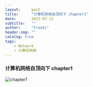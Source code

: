 ```yaml
---
layout:     post
title:      "计算机网络自顶向下 chapter1"
date:       2023-07-13
subtitle:   ""
author:     "franki"
header-img: ""
catalog: true
tags:
    - Network
    - 计算机网络
---
```


### 计算机网络自顶向下 chapter1

![chapter1](http://qiniu.sevenyuan.cn/chapter1%20%E8%AE%A1%E7%AE%97%E6%9C%BA%E7%BD%91%E7%BB%9C%E5%92%8C%E5%9B%A0%E7%89%B9%E7%BD%91.jpg)
